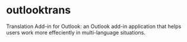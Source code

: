 # outlooktrans
Translation Add-in for Outlook: an Outlook add-in application that helps users work more effeciently in multi-language situations.
